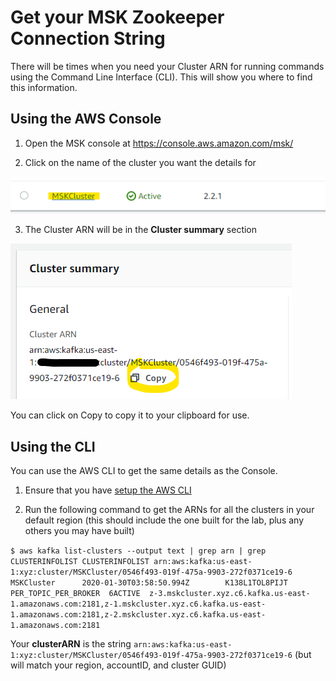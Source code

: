 # Get your MSK Zookeeper Connection String

There will be times when you need your Cluster ARN for running commands using the Command Line Interface (CLI).  This will show you where to find this information.

## Using the AWS Console

1. Open the MSK console at https://console.aws.amazon.com/msk/

1. Click on the name of the cluster you want the details for

![clickcluster](_media/modules/commontasks/mskclickcluster.png)

3. The Cluster ARN will be in the **Cluster summary** section 

![copyarn](_media/modules/commontasks/mskclusterarn.png)

You can click on Copy to copy it to your clipboard for use.

## Using the CLI

You can use the AWS CLI to get the same details as the Console.  

1. Ensure that you have [setup the AWS CLI](/modules/commontasks/setupawscli.md)

1. Run the following command to get the ARNs for all the clusters in your default region (this should include the one built for the lab, plus any others you may have built)

`$ aws kafka list-clusters --output text | grep arn | grep CLUSTERINFOLIST
CLUSTERINFOLIST arn:aws:kafka:us-east-1:xyz:cluster/MSKCluster/0546f493-019f-475a-9903-272f0371ce19-6  MSKCluster      2020-01-30T03:58:50.994Z        K138L1TOL8PIJT  PER_TOPIC_PER_BROKER  6ACTIVE  z-3.mskcluster.xyz.c6.kafka.us-east-1.amazonaws.com:2181,z-1.mskcluster.xyz.c6.kafka.us-east-1.amazonaws.com:2181,z-2.mskcluster.xyz.c6.kafka.us-east-1.amazonaws.com:2181`

Your **clusterARN** is the string `arn:aws:kafka:us-east-1:xyz:cluster/MSKCluster/0546f493-019f-475a-9903-272f0371ce19-6` (but will match your region, accountID, and cluster GUID)